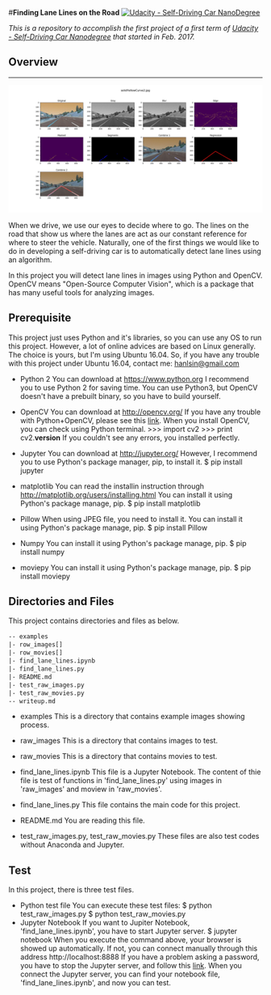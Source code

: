 #**Finding Lane Lines on the Road** 
[![Udacity - Self-Driving Car NanoDegree](https://s3.amazonaws.com/udacity-sdc/github/shield-carnd.svg)](http://www.udacity.com/drive)

*This is a repository to accomplish the first project of a first term of [Udacity - Self-Driving Car Nanodegree](https://www.udacity.com/drive) that started in Feb. 2017.*

## Overview
---
![Processing Images](examples/fll_solidYellowCurve2.jpg)

When we drive, we use our eyes to decide where to go. The lines on the road that show us where the lanes are act as our constant reference for where to steer the vehicle. Naturally, one of the first things we would like to do in developing a self-driving car is to automatically detect lane lines using an algorithm.

In this project you will detect lane lines in images using Python and OpenCV. OpenCV means "Open-Source Computer Vision", which is a package that has many useful tools for analyzing images.

## Prerequisite
This project just uses Python and it's libraries, so you can use any OS to run this project. However, a lot of online advices are based on Linux generally. The choice is yours, but I'm using Ubuntu 16.04. So, if you have any trouble with this project under Ubuntu 16.04, contact me: <hanlsin@gmail.com>

* Python 2
You can download at <https://www.python.org>
I recommend you to use Python 2 for saving time. You can use Python3, but OpenCV doesn't have a prebuilt binary, so you have to build yourself.

* OpenCV
You can download at <http://opencv.org/>
If you have any trouble with Python+OpenCV, please see this <a href="http://docs.opencv.org/3.0-beta/doc/py_tutorials/py_tutorials.html">link</a>.
When you install OpenCV, you can check using Python terminal.
	  >>> import cv2
	  >>> print cv2.__version__
If you couldn't see any errors, you installed perfectly.

* Jupyter
You can download at <http://jupyter.org/>
However, I recommend you to use Python's package manager, pip, to install it.
	  $ pip install jupyter

* matplotlib
You can read the installin instruction through <http://matplotlib.org/users/installing.html>
You can install it using Python's package manage, pip.
	  $ pip install matplotlib

* Pillow
When using JPEG file, you need to install it.
You can install it using Python's package manage, pip.
	  $ pip install Pillow

* Numpy
You can install it using Python's package manage, pip.
	  $ pip install numpy

* moviepy
You can install it using Python's package manage, pip.
	  $ pip install moviepy

## Directories and Files
This project contains directories and files as below.

    -- examples
    |- row_images[]
    |- row_movies[]
    |- find_lane_lines.ipynb
    |- find_lane_lines.py
    |- README.md
    |- test_raw_images.py
    |- test_raw_movies.py
    -- writeup.md

* examples
This is a directory that contains example images showing process.

* raw_images
This is a directory that contains images to test.

* raw_movies
This is a directory that contains movies to test.

* find_lane_lines.ipynb
This file is a Jupyter Notebook. The content of thie file is test of functions in 'find_lane_lines.py' using images in 'raw_images' and moview in 'raw_movies'.

* find_lane_lines.py
This file contains the main code for this project.

* README.md
You are reading this file.

* test_raw_images.py, test_raw_movies.py
These files are also test codes without Anaconda and Jupyter.

## Test
In this project, there is three test files.

* Python test file
You can execute these test files:
	  $ python test_raw_images.py
	  $ python test_raw_movies.py
* Jupyter Notebook
If you want to Jupiter Notebook, 'find_lane_lines.ipynb', you have to start Jupyter server.
	  $ jupyter notebook
When you execute the command above, your browser is showed up automatically. If not, you can connect manually through this address
	  http://localhost:8888
If you have a problem asking a password, you have to stop the Jupyter server, and follow this <a href="http://jupyter-notebook.readthedocs.io/en/latest/public_server.html">link</a>.
When you connect the Jupyter server, you can find your notebook file, 'find_lane_lines.ipynb', and now you can test.
